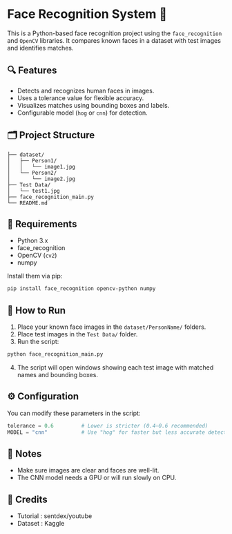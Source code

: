 # Face Recognition System 🎯

This is a Python-based face recognition project using the `face_recognition` and `OpenCV` libraries. It compares known faces in a dataset with test images and identifies matches.

## 🔍 Features

- Detects and recognizes human faces in images.
- Uses a tolerance value for flexible accuracy.
- Visualizes matches using bounding boxes and labels.
- Configurable model (`hog` or `cnn`) for detection.

## 🗂️ Project Structure

```
├── dataset/
│   ├── Person1/
│   │   └── image1.jpg
│   └── Person2/
│       └── image2.jpg
├── Test Data/
│   └── test1.jpg
├── face_recognition_main.py
└── README.md
```

## 🧠 Requirements

- Python 3.x
- face_recognition
- OpenCV (`cv2`)
- numpy

Install them via pip:
```bash
pip install face_recognition opencv-python numpy
```

## 🚀 How to Run

1. Place your known face images in the `dataset/PersonName/` folders.
2. Place test images in the `Test Data/` folder.
3. Run the script:
```bash
python face_recognition_main.py
```

4. The script will open windows showing each test image with matched names and bounding boxes.

## ⚙️ Configuration

You can modify these parameters in the script:

```python
tolerance = 0.6         # Lower is stricter (0.4–0.6 recommended)
MODEL = "cnn"           # Use "hog" for faster but less accurate detection
```
## 📁 Notes

- Make sure images are clear and faces are well-lit.
- The CNN model needs a GPU or will run slowly on CPU.

## 📝 Credits
- Tutorial : sentdex/youtube
- Dataset : Kaggle
